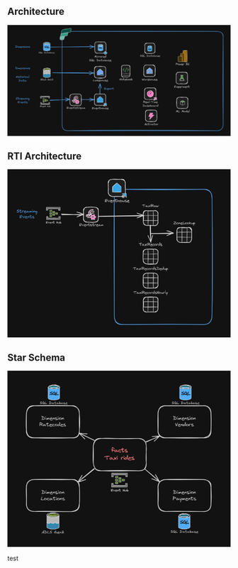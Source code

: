 ## Architecture
![Architecture Diagram](media/Architecture.png)

## RTI Architecture
![Architecture Diagram](media/RTIArchitecture.png)

## Star Schema
![Architecture Diagram](media/StarSchema.png)

test
